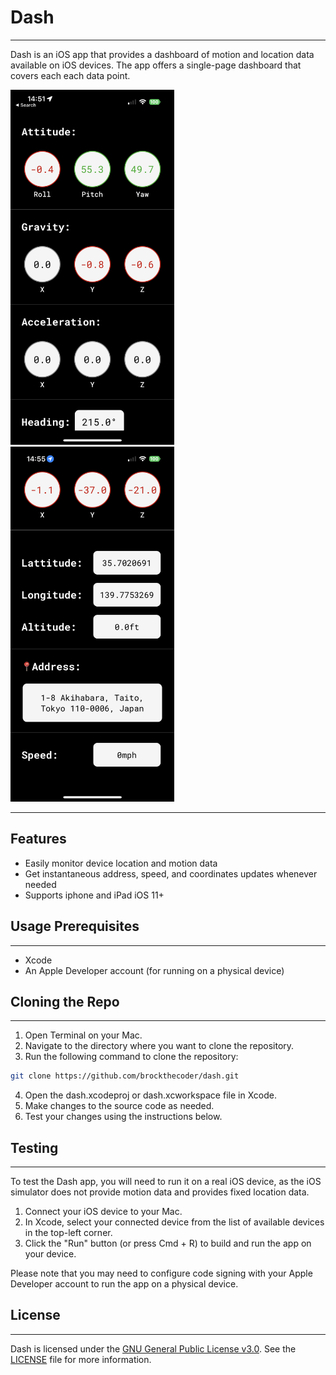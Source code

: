 # Dash

---

Dash is an iOS app that provides a dashboard of motion and location data available on iOS devices. The app offers a single-page dashboard that covers each each data point.

<img alt="Dash Screenshot 1" src="assets/screenshot1.png" width="262" height="568"/>
<img alt="Dash Screenshot 2" src="assets/screenshot2.png" width="262" height="568"/>

---

## Features

* Easily monitor device location and motion data
* Get instantaneous address, speed, and coordinates updates whenever needed
* Supports iphone and iPad iOS 11+

## Usage Prerequisites

---

* Xcode
* An Apple Developer account (for running on a physical device)

## Cloning the Repo

---

1. Open Terminal on your Mac.
2. Navigate to the directory where you want to clone the repository.
3. Run the following command to clone the repository:

```bash
git clone https://github.com/brockthecoder/dash.git
```
4. Open the dash.xcodeproj or dash.xcworkspace file in Xcode.
5. Make changes to the source code as needed.
6. Test your changes using the instructions below.

## Testing

---

To test the Dash app, you will need to run it on a real iOS device, as the iOS simulator does not provide motion data and provides fixed location data.

1. Connect your iOS device to your Mac.
2. In Xcode, select your connected device from the list of available devices in the top-left corner.
3. Click the "Run" button (or press Cmd + R) to build and run the app on your device.

Please note that you may need to configure code signing with your Apple Developer account to run the app on a physical device.


## License

---

Dash is licensed under the [GNU General Public License v3.0](LICENSE). See the [LICENSE](LICENSE) file for more information.